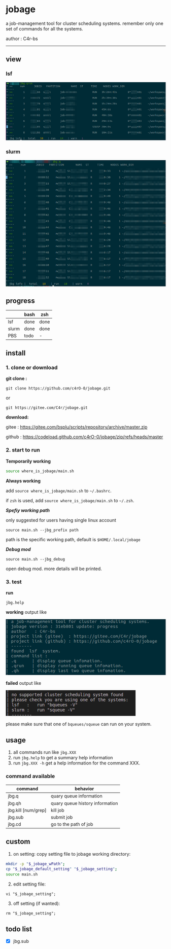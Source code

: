 # jobage 

a job-management tool for cluster scheduling systems.
remember only one set of commands for all the systems.


author : C4r-bs

---

## view

### lsf 

![jbq_q](./img/jbg_q_lsf.png)

### slurm

![jbq_q](./img/jbq_q_slurm.png)


## progress 

|       | bash | zsh  |
| ----- | ---- | ---- |
| lsf   | done | done |
| slurm | done | done |
| PBS   | todo | -    |

## install

### 1. clone or download 

   **git clone :**

   ```shell
   git clone https://github.com/c4rO-0/jobage.git
   ```

   or

   ```shell
   git https://gitee.com/C4r/jobage.git
   ```

   **download:** 

   gitee : https://gitee.com/bsplu/scripts/repository/archive/master.zip

   github : https://codeload.github.com/c4rO-0/jobage/zip/refs/heads/master

### 2. start to run

**Temporarily working**

```bash
source where_is_jobage/main.sh
```
**Always working**

add `source where_is_jobage/main.sh` to `~/.bashrc`.

if `zsh` is used, add `source where_is_jobage/main.sh` to `~/.zsh`.

***Spefiy working path***

only suggested for users having single linux account

```shell
source main.sh --jbg_prefix path
```

path is the specific working path, default is `$HOME/.local/jobage`

***Debug mod***

```shell
source main.sh --jbg_debug 
```

open debug mod. more details will be printed.


### 3. test

**run**

```shell
jbg.help
```

**working** output like

![check_failed](./img/check_working.png)

**failed** output like

![check_failed](./img/check_failed.png)

please make sure that one of `bqueues/squeue` can run on your system.

## usage

1. all commands run like `jbg.XXX`
2. run `jbg.help` to get a summary help information
3. run `jbg.XXX -h` get a help information for the command XXX.

### command available

| command             | behavior                        |
| ------------------- | ------------------------------- |
| jbg.q               | quary queue information         |
| jbg.qh              | quary queue history information |
| jbg.kill [num/grep] | kill job                        |
| jbg.sub             | submit job                      |
| jbg.cd              | go to the path of job           |

## custom 

1. on setting: copy setting file to jobage working directory:

``` bash
mkdir -p "$_jobage_wPath";
cp "$_jobage_default_setting" "$_jobage_setting";
source main.sh
```

2. edit setting file:
  
``` shell
vi "$_jobage_setting";
```

3. off setting (if wanted):
  
``` shell
rm "$_jobage_setting";
```

## todo list

-[x] jbg.sub


